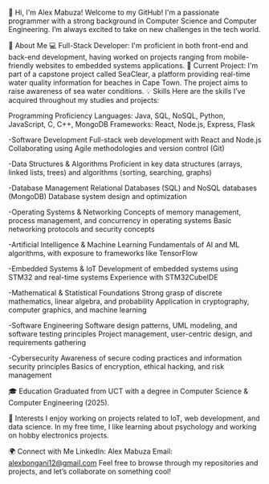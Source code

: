 👋 Hi, I'm Alex Mabuza!
Welcome to my GitHub! I'm a passionate programmer with a strong background in Computer Science and Computer Engineering. I’m always excited to take on new challenges in the tech world.

🌟 About Me
💻 Full-Stack Developer: I'm proficient in both front-end and back-end development, having worked on projects ranging from mobile-friendly websites to embedded systems applications.
🌊 Current Project: I'm part of a capstone project called SeaClear, a platform providing real-time water quality information for beaches in Cape Town. The project aims to raise awareness of sea water conditions.
💡 Skills
Here are the skills I’ve acquired throughout my studies and projects:

Programming Proficiency
Languages: Java, SQL, NoSQL, Python, JavaScript, C, C++, MongoDB
Frameworks: React, Node.js, Express, Flask

-Software Development
Full-stack web development with React and Node.js
Collaborating using Agile methodologies and version control (Git)

-Data Structures & Algorithms
Proficient in key data structures (arrays, linked lists, trees) and algorithms (sorting, searching, graphs)

-Database Management
Relational Databases (SQL) and NoSQL databases (MongoDB)
Database system design and optimization

-Operating Systems & Networking
Concepts of memory management, process management, and concurrency in operating systems
Basic networking protocols and security concepts

-Artificial Intelligence & Machine Learning
Fundamentals of AI and ML algorithms, with exposure to frameworks like TensorFlow

-Embedded Systems & IoT
Development of embedded systems using STM32 and real-time systems
Experience with STM32CubeIDE

-Mathematical & Statistical Foundations
Strong grasp of discrete mathematics, linear algebra, and probability
Application in cryptography, computer graphics, and machine learning

-Software Engineering
Software design patterns, UML modeling, and software testing principles
Project management, user-centric design, and requirements gathering

-Cybersecurity
Awareness of secure coding practices and information security principles
Basics of encryption, ethical hacking, and risk management

🎓 Education
Graduated from UCT with a degree in Computer Science & Computer Engineering (2025).

🎯 Interests
I enjoy working on projects related to IoT, web development, and data science. In my free time, I like learning about psychology and working on hobby electronics projects.

🌍 Connect with Me
LinkedIn: Alex Mabuza
Email: alexbongani12@gmail.com
Feel free to browse through my repositories and projects, and let’s collaborate on something cool!
